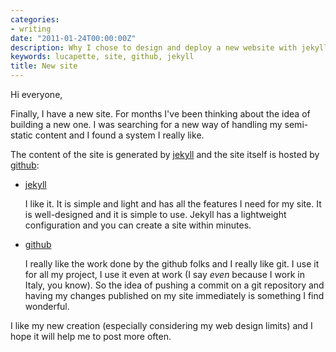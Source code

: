 ```yaml
---
categories:
- writing
date: "2011-01-24T00:00:00Z"
description: Why I chose to design and deploy a new website with jekyll on github
keywords: lucapette, site, github, jekyll
title: New site
---
```

Hi everyone,

Finally, I have a new site. For months I've been thinking about the idea of
building a new one. I was searching for a new way of handling my semi-static
content and I found a system I really like.

The content of the site is generated by [jekyll](http://jekyllrb.com) and the site itself is hosted by [github](http://pages.github.com):

- [jekyll](http://jekyllrb.com)

  I like it. It is simple and light and has all the features I need for my
  site. It is well-designed and it is simple to use. Jekyll has a lightweight
  configuration and you can create a site within minutes.

- [github](http://pages.github.com)

  I really like the work done by the github folks and I really like git.  I use
  it for all my project, I use it even at work (I say *even* because I work in
  Italy, you know). So the idea of pushing a commit on a git repository and
  having my changes published on my site immediately is something I find
  wonderful.

I like my new creation (especially considering my web design limits) and I hope it will help me to post more often.
